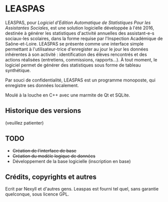 # LEASPAS
LEASPAS, pour *Logiciel d'Edition Automatique de Statistiques Pour les Assistantes Sociales*, est une solution logicielle développée à l'été 2016, destinée à générer les statistiques d'activité annuelles des assistant-e-s sociaux-les scolaires, dans la forme requise par l'Inspection Académique de Saône-et-Loire.
LEASPAS se présente comme une interface simple permettant à l'utilisateur-trice d'enregister au jour le jour les données inhérentes à son activité : identification des élèves rencontrés et des actions réalisées (entretiens, commissions, rapports...). À tout moment, le logiciel permet de générer des statistiques sous forme de tableau synthétique.

Par souci de confidentialité, LEASPAS est un programme monoposte, qui enregistre ses données localement.

Moulé à la louche en C++ avec une marmite de Qt et SQLite.

## Historique des versions
(veuillez patienter)

## TODO
 - <del>Création de l'interface de base</del>
 - <del>Création du modèle logique de données</del>
 - Développement de la base logicielle (inscription en base)

## Crédits, copyrights et autres
Ecrit par Nexyll et d'autres gens.
Leaspas est fourni tel quel, sans garantie quelconque, sous licence GPL.

